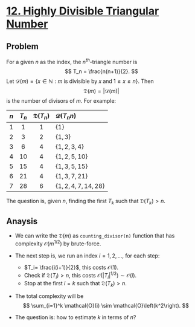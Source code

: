 # [12. Highly Divisible Triangular Number](https://projecteuler.net/problem=12)

## Problem

For a given $n$ as the index, the $n^{th}$-triangle number is
$$
    T_n = \frac{n(n+1)}{2}.
$$
Let $\mathcal{D}(m) = \{x\in \mathbb{N}: m\;\text{is divisible by}\;x \;\text{and}\;1\leq x\leq n\}$. Then 
$$
    \mathfrak{D}(m) = |\mathcal{D}(m)|
$$ 
is the number of divisors of $m$.
For example:


<div align="center">

|$n$   | $T_n$    |$\mathfrak{D}(T_n)$|      $\mathcal{D}(T_nn)$ |
|:---: | :---:    |    :---:          |          :---            |
| 1    | 1        |1                  |$\{1\}$                   |
| 2    | 3        |2                  |$\{1,3\}$                 | 
| 3    | 6        |4                  |$\{1,2,3,4\}$             | 
| 4    | 10       |4                  |$\{1,2,5,10\}$            |
| 5    | 15       |4                  |$\{1,3,5,15\}$            |
| 6    | 21       |4                  |$\{1,3,7,21\}$            |
| 7    | 28       |6                  |$\{1,2,4,7,14, 28\}$      |

</div>

The question is, given $n$, finding the first $T_k$ such that $\mathfrak{D}(T_k) > n$.


## Anaysis

- We can write the $\mathfrak{D}(m)$ as `counting_divisor(n)` function that has complexity $\mathcal{O}(m^{1/2})$ by brute-force. 
- The next step is, we run an index $i=1,2,\ldots$, for each step:
  + $T_i= \frac{i(i+1)}{2}$, this costs $\mathcal{O}(1)$.
  + Check if $\mathfrak{D}(T_i) > n$, this costs $\mathcal{O}(|T_i|^{1/2})\sim \mathcal{O}(i)$.
  + Stop at the first $i = k$ such that $\mathfrak{D}(T_{k}) > n$. 
- The total complexity will be 
  $$
    \sum_{i=1}^k \mathcal{O}(i) \sim \mathcal{O}\left(k^2\right).
  $$

- The question is: how to estimate $k$ in terms of $n$?